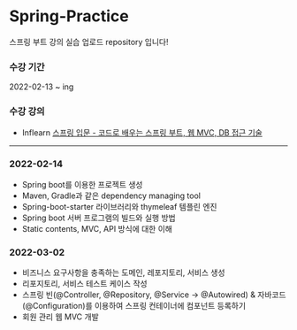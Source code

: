 # Spring-Practice
스프링 부트 강의 실습 업로드 repository 입니다!
### 수강 기간
2022-02-13 ~ ing
### 수강 강의
* Inflearn [스프링 입문 - 코드로 배우는 스프링 부트, 웹 MVC, DB 접근 기술](https://inf.run/vzCG)

- - - 
### 2022-02-14
* Spring boot를 이용한 프로젝트 생성
* Maven, Gradle과 같은 dependency managing tool
* Spring-boot-starter 라이브러리와 thymeleaf 템플린 엔진
* Spring boot 서버 프로그램의 빌드와 실행 방법
* Static contents, MVC, API 방식에 대한 이해 

### 2022-03-02
* 비즈니스 요구사항을 충족하는 도메인, 레포지토리, 서비스 생성
* 리포지토리, 서비스 테스트 케이스 작성
* 스프링 빈(@Controller, @Repository, @Service → @Autowired) & 자바코드(@Configuration)를 이용하여 스프링 컨테이너에 컴포넌트 등록하기
* 회원 관리 웹 MVC 개발
